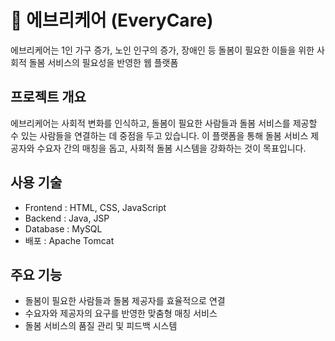 # 📌 에브리케어 (EveryCare)

에브리케어는 1인 가구 증가, 노인 인구의 증가, 장애인 등 돌봄이 필요한 이들을 위한 사회적 돌봄 서비스의 필요성을 반영한 웹 플랫폼

## 프로젝트 개요

에브리케어는 사회적 변화를 인식하고, 돌봄이 필요한 사람들과 돌봄 서비스를 제공할 수 있는 사람들을 연결하는 데 중점을 두고 있습니다. 이 플랫폼을 통해 돌봄 서비스 제공자와 수요자 간의 매칭을 돕고, 사회적 돌봄 시스템을 강화하는 것이 목표입니다.

## 사용 기술
<ul>
  <li>Frontend : HTML, CSS, JavaScript </li>
  <li>Backend : Java, JSP </li>
  <li>Database : MySQL </li>
  <li> 배포 : Apache Tomcat</li>
</ul>

## 주요 기능

- 돌봄이 필요한 사람들과 돌봄 제공자를 효율적으로 연결
- 수요자와 제공자의 요구를 반영한 맞춤형 매칭 서비스
- 돌봄 서비스의 품질 관리 및 피드백 시스템



